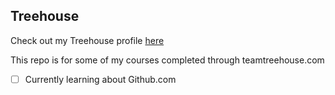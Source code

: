 ## Treehouse

Check out my Treehouse profile [here](https://teamtreehouse.com/markbojesen)

This repo is for some of my courses completed through teamtreehouse.com
- [ ] Currently learning about Github.com

